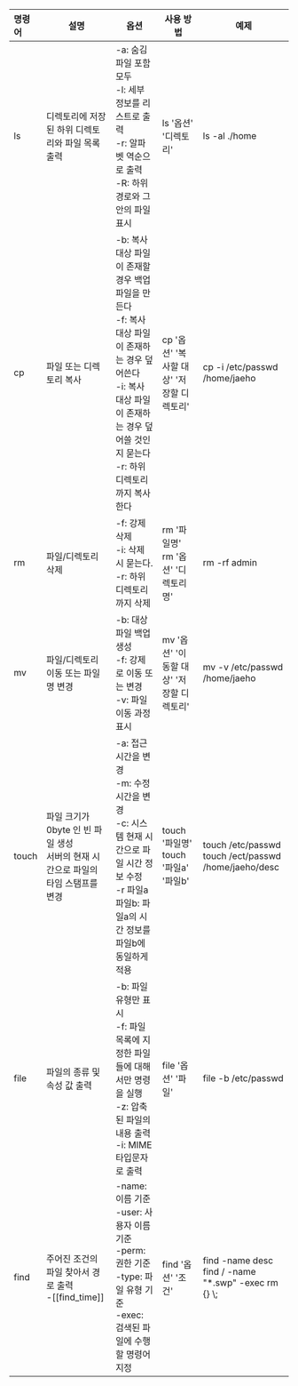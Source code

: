 | 명령어   | 설명                                                   | 옵션                                                                                                                       | 사용 방법                            | 예제                                                       |
| :---- | ---------------------------------------------------- | ------------------------------------------------------------------------------------------------------------------------ | -------------------------------- | -------------------------------------------------------- |
| ls    | 디렉토리에 저장된 하위 디렉토리와 파일 목록 출력<br>                      | -a: 숨김 파일 포함 모두<br>-l: 세부 정보를 리스트로 출력<br>-r: 알파벳 역순으로 출력<br>-R: 하위 경로와 그 안의 파일 표시                                        | ls '옵션' '디렉토리'<br>               | ls -al ./home                                            |
| cp    | 파일 또는 디렉토리 복사                                        | -b: 복사 대상 파일이 존재할 경우 백업 파일을 만든다<br>-f: 복사 대상 파일이 존재하는 경우 덮어쓴다<br>-i: 복사 대상 파일이 존재하는 경우 덮어쓸 것인지 묻는다<br>-r: 하위 디렉토리까지 복사한다 | cp '옵션' '복사할 대상' '저장할 디렉토리'      | cp -i /etc/passwd /home/jaeho                            |
| rm    | 파일/디렉토리 삭제                                           | -f: 강제 삭제<br>-i: 삭제 시 묻는다.<br>-r: 하위 디렉토리까지 삭제                                                                           | rm '파일명'<br>rm '옵션' '디렉토리명'      | rm -rf admin                                             |
| mv    | 파일/디렉토리 이동 또는 파일명 변경                                 | -b: 대상 파일 백업 생성<br>-f: 강제로 이동 또는 변경<br>-v: 파일 이동 과정 표시                                                                   | mv '옵션' '이동할 대상' '저장할 디렉토리'      | mv -v /etc/passwd /home/jaeho                            |
| touch | 파일 크기가 0byte 인 빈 파일 생성<br>서버의 현재 시간으로 파일의 타임 스탬프를 변경 | -a: 접근 시간을 변경<br>-m: 수정시간을 변경<br>-c: 시스템 현재 시간으로 파일 시간 정보 수정<br>-r 파일a 파일b: 파일a의 시간 정보를 파일b에 동일하게 적용                     | touch '파일명'<br>touch '파일a' '파일b' | touch /etc/passwd<br>touch /ect/passwd /home/jaeho/desc  |
| file  | 파일의 종류 및 속성 값 출력                                     | -b: 파일 유형만 표시<br>-f: 파일 목록에 지정한 파일들에 대해서만 명령을 실행<br>-z: 압축된 파일의 내용 출력<br>-i: MIME 타입문자로 출력                               | file '옵션' '파일'                   | file -b /etc/passwd                                      |
| find  | 주어진 조건의 파일 찾아서 경로 출력<br>-[[find_time]]               | -name: 이름 기준<br>-user: 사용자 이름 기준<br>-perm: 권한 기준<br>-type: 파일 유형 기준<br>-exec: 검색된 파일에 수행할 명령어 지정                         | find '옵션' '조건'                   | find -name desc<br>find / -name "\*.swp" -exec rm {} \\; |


